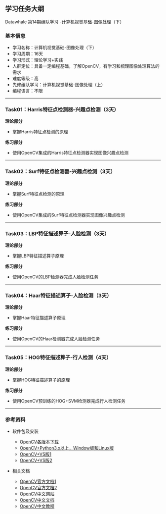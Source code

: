 ﻿## 学习任务大纲
Datawhale 第14期组队学习 -计算机视觉基础-图像处理（下）

### 基本信息
* 学习名称：计算机视觉基础-图像处理（下）
* 学习周期：16天
* 学习形式：理论学习+实践
* 人群定位：具备一定编程基础，了解OpenCV，有学习和梳理图像处理算法的需求
* 难度等级：高
* 先修组队学习：计算机视觉基础-图像处理（上）
* 编程语言：不限

---  

### Task01：Harris特征点检测器-兴趣点检测（3天）

**理论部分**


* 掌握Harris特征点检测的原理
 
**练习部分**

* 使用OpenCV集成的Harris特征点检测器实现图像兴趣点检测

---

### Task02：Surf特征点检测器-兴趣点检测（3天）

**理论部分**

* 掌握Surf特征点检测的原理

**练习部分**

* 使用OpenCV集成的Surf特征点检测器实现图像兴趣点检测
    
---
    
### Task03：LBP特征描述算子-人脸检测（3天）

**理论部分**

* 掌握LBP特征描述算子原理

**练习部分**

* 使用OpenCV的LBP检测器完成人脸检测任务

--- 
 
### Task04：Haar特征描述算子-人脸检测（3天）

**理论部分**

* 掌握Haar特征描述算子原理

**练习部分**

* 使用OpenCV的Haar检测器完成人脸检测任务

---

### Task05：HOG特征描述算子-行人检测（4天）

**理论部分**

* 掌握HOG特征描述算子的原理

**练习部分**

* 使用OpenCV预训练的HOG+SVM检测器完成行人检测任务

---


###  参考资料
* 软件包及安装
  * [OpenCV各版本下载](https://opencv.org/releases/) 
  * [OpenCV+Python3.x以上，Window版和Linux版](https://github.com/vipstone/faceai/blob/master/doc/settingup.md)
  * [OpenCV+VS版1](https://blog.csdn.net/weixin_40647819/article/details/79938325)
  * [OpenCV+VS版2](http://notes.maxwi.com/2016/12/05/opencv-windows-env/)
  
* 相关文档
  * [OpenCV官方文档1](https://docs.opencv.org/3.0-last-rst/)
  * [OpenCV官方文档2](https://docs.opencv.org/3.1.0/index.html)
  * [OpenCV中文网站](http://wiki.opencv.org.cn/index.php/%E9%A6%96%E9%A1%B5)
  * [OpenCV中文文档](http://www.woshicver.com/)
  * [OpenCV中文教程](https://www.kancloud.cn/aollo/aolloopencv/269602)
